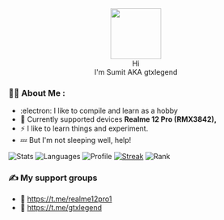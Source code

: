 <div id="header" align="center">
  <img src="https://media3.giphy.com/media/EOmYN5kVP3W2Lyn6dx/giphy.gif?cid=ecf05e47fpbng8cswu7vxdg20vncr6hyn9ky75sgeeivb4z7&rid=giphy.gif" width="100"/></br>
 Hi</br>
I'm Sumit AKA gtxlegend</br>
<img src="https://komarev.com/ghpvc/?username=gtxlegend&style=flat-square&color=blue" alt=""/>
</div>


### :man_technologist: About Me :
- :electron: I like to compile and learn as a hobby
- :iphone:  Currently supported devices <b>Realme 12 Pro (RMX3842), </b>
- ⚡ I like to learn things and experiment.
- :zzz: But I'm not sleeping well, help!

![Stats](http://github-profile-summary-cards.vercel.app/api/cards/stats?username=gtxlegend&theme=tokyonight)
![Languages](http://github-profile-summary-cards.vercel.app/api/cards/most-commit-language?username=gtxlegend&theme=tokyonight)
![Profile](http://github-profile-summary-cards.vercel.app/api/cards/profile-details?username=gtxlegend&theme=tokyonight)
[![Streak](https://streak-stats.demolab.com?user=gtxlegend&theme=tokyonight&hide_border=true&border_radius=6&date_format=j%20M%5B%20Y%5D&card_width=700)](https://git.io/streak-stats)
![Rank](https://github-readme-stats.vercel.app/api/?username=gtxlegend&include_all_commits=true&show_icons=true&theme=tokyonight&hide_border=true&border_radius=6&custom_title=Rank&card_width=467&rank_icon=default)

### :writing_hand: My support groups
- 📢 https://t.me/realme12pro1
- 📢 https://t.me/gtxlegend